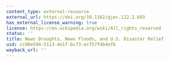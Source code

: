 ```yaml
---
content_type: external-resource
external_url: https://doi.org/10.1162/qjec.122.2.693
has_external_license_warning: true
license: https://en.wikipedia.org/wiki/All_rights_reserved
status: ''
title: News Droughts, News Floods, and U.S. Disaster Relief
uid: cc90e594-5113-4e1f-bc73-ecf57fdb4efb
wayback_url: ''
---
```

